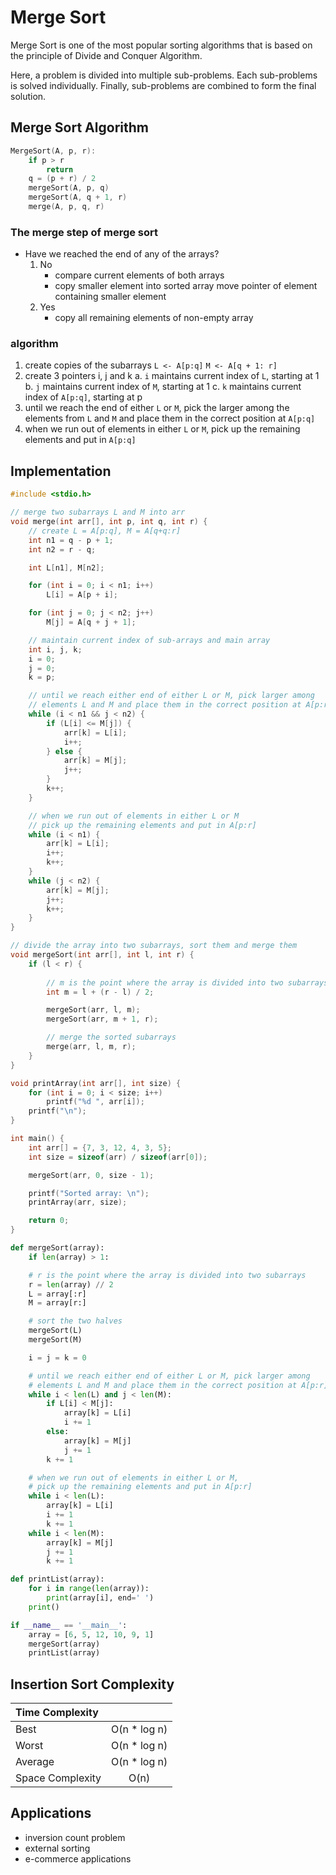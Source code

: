 # Merge Sort

Merge Sort is one of the most popular sorting algorithms that is based on the principle of Divide and Conquer Algorithm.

Here, a problem is divided into multiple sub-problems. Each sub-problems is solved individually. Finally, sub-problems are combined to form the final solution.

## Merge Sort Algorithm

```c
MergeSort(A, p, r):
    if p > r
        return
    q = (p + r) / 2
    mergeSort(A, p, q)
    mergeSort(A, q + 1, r)
    merge(A, p, q, r)
```

### The merge step of merge sort

* Have we reached the end of any of the arrays?
    1. No
        * compare current elements of both arrays
        * copy smaller element into sorted array
        move pointer of element containing smaller element
    2. Yes
        * copy all remaining elements of non-empty array

### algorithm
1. create copies of the subarrays `L <- A[p:q]` `M <- A[q + 1: r]`
2. create 3 pointers i, j and k
    a. `i` maintains current index of `L`, starting at 1
    b. `j` maintains current index of `M`, starting at 1
    c. `k` maintains current index of `A[p:q]`, starting at p
3. until we reach the end of either `L` or `M`, pick the larger among the elements from `L` and `M` and place them in the correct position at `A[p:q]`
4. when we run out of elements in either `L` or `M`, pick up the remaining elements and put in `A[p:q]`

## Implementation

```c
#include <stdio.h>

// merge two subarrays L and M into arr
void merge(int arr[], int p, int q, int r) {
    // create L = A[p:q], M = A[q+q:r]
    int n1 = q - p + 1;
    int n2 = r - q;

    int L[n1], M[n2];

    for (int i = 0; i < n1; i++)
        L[i] = A[p + i];

    for (int j = 0; j < n2; j++)
        M[j] = A[q + j + 1];

    // maintain current index of sub-arrays and main array
    int i, j, k;
    i = 0;
    j = 0;
    k = p;

    // until we reach either end of either L or M, pick larger among 
    // elements L and M and place them in the correct position at A[p:r]
    while (i < n1 && j < n2) {
        if (L[i] <= M[j]) {
            arr[k] = L[i];
            i++;
        } else {
            arr[k] = M[j];
            j++;
        }
        k++;
    }

    // when we run out of elements in either L or M
    // pick up the remaining elements and put in A[p:r]
    while (i < n1) {
        arr[k] = L[i];
        i++;
        k++;
    }
    while (j < n2) {
        arr[k] = M[j];
        j++;
        k++;
    }
}

// divide the array into two subarrays, sort them and merge them
void mergeSort(int arr[], int l, int r) {
    if (l < r) {
        
        // m is the point where the array is divided into two subarrays
        int m = l + (r - l) / 2;

        mergeSort(arr, l, m);
        mergeSort(arr, m + 1, r);

        // merge the sorted subarrays
        merge(arr, l, m, r);
    }
}

void printArray(int arr[], int size) {
    for (int i = 0; i < size; i++) 
        printf("%d ", arr[i]);
    printf("\n");
}

int main() {
    int arr[] = {7, 3, 12, 4, 3, 5};
    int size = sizeof(arr) / sizeof(arr[0]);

    mergeSort(arr, 0, size - 1);

    printf("Sorted array: \n");
    printArray(arr, size);

    return 0;
}
```


```python
def mergeSort(array):
    if len(array) > 1:

    # r is the point where the array is divided into two subarrays
    r = len(array) // 2
    L = array[:r]
    M = array[r:]

    # sort the two halves
    mergeSort(L)
    mergeSort(M)

    i = j = k = 0

    # until we reach either end of either L or M, pick larger among 
    # elements L and M and place them in the correct position at A[p:r]
    while i < len(L) and j < len(M):
        if L[i] < M[j]:
            array[k] = L[i]
            i += 1
        else:
            array[k] = M[j]
            j += 1
        k += 1

    # when we run out of elements in either L or M,
    # pick up the remaining elements and put in A[p:r]
    while i < len(L):
        array[k] = L[i]
        i += 1
        k += 1
    while i < len(M):
        array[k] = M[j]
        j += 1
        k += 1

def printList(array):
    for i in range(len(array)):
        print(array[i], end=' ')
    print()

if __name__ == '__main__':
    array = [6, 5, 12, 10, 9, 1]
    mergeSort(array)
    printList(array)
```

## Insertion Sort Complexity

| Time Complexity | |
| :--- | :---: |
| Best | O(n * log n) |
| Worst | O(n * log n) |
| Average | O(n * log n) |
| Space Complexity | O(n) |

## Applications

* inversion count problem
* external sorting
* e-commerce applications
